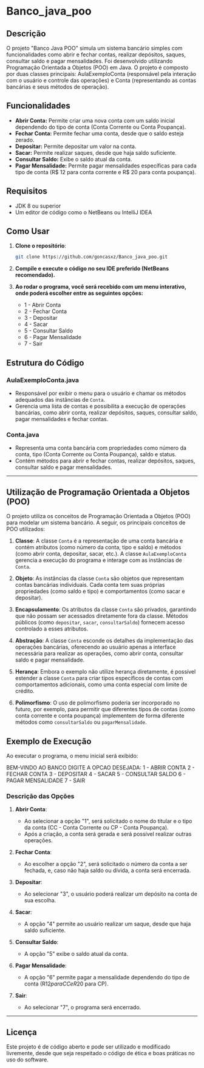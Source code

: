 # Banco_java_poo
## Descrição

O projeto "Banco Java POO" simula um sistema bancário simples com funcionalidades como abrir e fechar contas, realizar depósitos, saques, consultar saldo e pagar mensalidades. Foi desenvolvido utilizando Programação Orientada a Objetos (POO) em Java. O projeto é composto por duas classes principais: AulaExemploConta (responsável pela interação com o usuário e controle das operações) e Conta (representando as contas bancárias e seus métodos de operação).

## Funcionalidades

- **Abrir Conta:** Permite criar uma nova conta com um saldo inicial dependendo do tipo de conta (Conta Corrente ou Conta Poupança).
- **Fechar Conta:** Permite fechar uma conta, desde que o saldo esteja zerado.
- **Depositar:** Permite depositar um valor na conta.
- **Sacar:** Permite realizar saques, desde que haja saldo suficiente.
- **Consultar Saldo:** Exibe o saldo atual da conta.
- **Pagar Mensalidade:** Permite pagar mensalidades específicas para cada tipo de conta (R$ 12 para conta corrente e R$ 20 para conta poupança).

## Requisitos

- JDK 8 ou superior
- Um editor de código como o NetBeans ou IntelliJ IDEA

## Como Usar

1. **Clone o repositório**:

    ```bash
    git clone https://github.com/goncasxz/Banco_java_poo.git
    ```

2. **Compile e execute o código no seu IDE preferido (NetBeans recomendado).**

3. **Ao rodar o programa, você será recebido com um menu interativo, onde poderá escolher entre as seguintes opções:**

    - 1 - Abrir Conta
    - 2 - Fechar Conta
    - 3 - Depositar
    - 4 - Sacar
    - 5 - Consultar Saldo
    - 6 - Pagar Mensalidade
    - 7 - Sair
  
## Estrutura do Código

### AulaExemploConta.java

*   Responsável por exibir o menu para o usuário e chamar os métodos adequados das instâncias de `Conta`.
*   Gerencia uma lista de contas e possibilita a execução de operações bancárias, como abrir conta, realizar depósitos, saques, consultar saldo, pagar mensalidades e fechar contas.

### Conta.java

*   Representa uma conta bancária com propriedades como número da conta, tipo (Conta Corrente ou Conta Poupança), saldo e status.
*   Contém métodos para abrir e fechar contas, realizar depósitos, saques, consultar saldo e pagar mensalidades.

---

## Utilização de Programação Orientada a Objetos (POO)

O projeto utiliza os conceitos de Programação Orientada a Objetos (POO) para modelar um sistema bancário. A seguir, os principais conceitos de POO utilizados:

1. **Classe**: A classe `Conta` é a representação de uma conta bancária e contém atributos (como número da conta, tipo e saldo) e métodos (como abrir conta, depositar, sacar, etc.). A classe `AulaExemploConta` gerencia a execução do programa e interage com as instâncias de `Conta`.

2. **Objeto**: As instâncias da classe `Conta` são objetos que representam contas bancárias individuais. Cada conta tem suas próprias propriedades (como saldo e tipo) e comportamentos (como sacar e depositar).

3. **Encapsulamento**: Os atributos da classe `Conta` são privados, garantindo que não possam ser acessados diretamente fora da classe. Métodos públicos (como `depositar`, `sacar`, `consultarSaldo`) fornecem acesso controlado a esses atributos.

4. **Abstração**: A classe `Conta` esconde os detalhes da implementação das operações bancárias, oferecendo ao usuário apenas a interface necessária para realizar as operações, como abrir conta, consultar saldo e pagar mensalidade.

5. **Herança**: Embora o exemplo não utilize herança diretamente, é possível estender a classe `Conta` para criar tipos específicos de contas com comportamentos adicionais, como uma conta especial com limite de crédito.

6. **Polimorfismo**: O uso de polimorfismo poderia ser incorporado no futuro, por exemplo, para permitir que diferentes tipos de contas (como conta corrente e conta poupança) implementem de forma diferente métodos como `consultarSaldo` ou `pagarMensalidade`.


## Exemplo de Execução

Ao executar o programa, o menu inicial será exibido:

BEM-VINDO AO BANCO
DIGITE A OPCAO DESEJADA:
1 - ABRIR CONTA
2 - FECHAR CONTA
3 - DEPOSITAR
4 - SACAR
5 - CONSULTAR SALDO
6 - PAGAR MENSALIDADE
7 - SAIR

### Descrição das Opções

1. **Abrir Conta**: 
   - Ao selecionar a opção "1", será solicitado o nome do titular e o tipo da conta (CC - Conta Corrente ou CP - Conta Poupança).
   - Após a criação, a conta será gerada e será possível realizar outras operações.

2. **Fechar Conta**: 
   - Ao escolher a opção "2", será solicitado o número da conta a ser fechada, e, caso não haja saldo ou dívida, a conta será encerrada.

3. **Depositar**:
   - Ao selecionar "3", o usuário poderá realizar um depósito na conta de sua escolha.

4. **Sacar**:
   - A opção "4" permite ao usuário realizar um saque, desde que haja saldo suficiente.

5. **Consultar Saldo**:
   - A opção "5" exibe o saldo atual da conta.

6. **Pagar Mensalidade**:
   - A opção "6" permite pagar a mensalidade dependendo do tipo de conta (R$12 para CC e R$20 para CP).

7. **Sair**:
   - Ao selecionar "7", o programa será encerrado.

---

## Licença

Este projeto é de código aberto e pode ser utilizado e modificado livremente, desde que seja respeitado o código de ética e boas práticas no uso do software.

